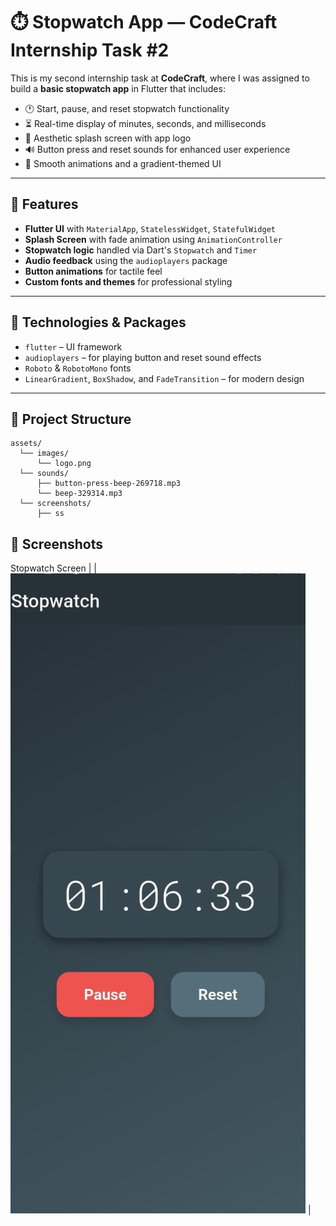 # ⏱️ Stopwatch App — CodeCraft Internship Task #2

This is my second internship task at **CodeCraft**, where I was assigned to build a **basic stopwatch app** in Flutter that includes:

* 🕐 Start, pause, and reset stopwatch functionality
* ⏳ Real-time display of minutes, seconds, and milliseconds
* 🎨 Aesthetic splash screen with app logo
* 🔊 Button press and reset sounds for enhanced user experience
* 📱 Smooth animations and a gradient-themed UI

---
## 🚀 Features

* **Flutter UI** with `MaterialApp`, `StatelessWidget`, `StatefulWidget`
* **Splash Screen** with fade animation using `AnimationController`
* **Stopwatch logic** handled via Dart's `Stopwatch` and `Timer`
* **Audio feedback** using the `audioplayers` package
* **Button animations** for tactile feel
* **Custom fonts and themes** for professional styling

---

## 🔧 Technologies & Packages

* `flutter` – UI framework
* `audioplayers` – for playing button and reset sound effects
* `Roboto` & `RobotoMono` fonts
* `LinearGradient`, `BoxShadow`, and `FadeTransition` – for modern design

---

## 📂 Project Structure

```text
assets/
  └── images/
      └── logo.png
  └── sounds/
      ├── button-press-beep-269718.mp3
      └── beep-329314.mp3
  └── screenshots/
      ├── ss
```
## 📸 Screenshots

 Stopwatch Screen |
| ![](assets/screenshots/ss.jpeg) |
